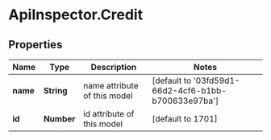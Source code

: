 # ApiInspector.Credit

## Properties

Name | Type | Description | Notes
------------ | ------------- | ------------- | -------------
**name** | **String** | name attribute of this model | [default to &#39;03fd59d1-66d2-4cf6-b1bb-b700633e97ba&#39;]
**id** | **Number** | id attribute of this model | [default to 1701]


